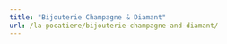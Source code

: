 ```yaml
---
title: "Bijouterie Champagne & Diamant"
url: /la-pocatiere/bijouterie-champagne-and-diamant/
---
```

